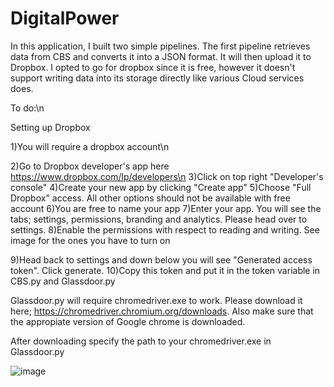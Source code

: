 # DigitalPower

In this application, I built two simple pipelines. The first pipeline retrieves data from CBS and converts it into a JSON format. It will then upload it to Dropbox. I opted to go for dropbox since it is free, however it doesn't support writing data into its storage directly like various Cloud services does.

To do:\n

Setting up Dropbox

1)You will require a dropbox account\n

2)Go to Dropbox developer's app here https://www.dropbox.com/lp/developers\n
3)Click on top right "Developer's console"
4)Create your new app by clicking "Create app"
5)Choose "Full Dropbox" access. All other options should not be available with free account
6)You are free to name your app
7)Enter your app. You will see the tabs; settings, permissions, branding and analytics. Please head over to settings.
8)Enable the permissions with respect to reading and writing. See image for the ones you have to turn on


9)Head back to settings and down below you will see "Generated access token". Click generate.
10)Copy this token and put it in the token variable in CBS.py and Glassdoor.py

Glassdoor.py will require chromedriver.exe to work. Please download it here; https://chromedriver.chromium.org/downloads. Also make sure that the appropiate version of Google chrome is downloaded.

After downloading specify the path to your chromedriver.exe in Glassdoor.py


















![image](https://user-images.githubusercontent.com/52888356/184003935-a8bd4b33-dc8f-4de4-a142-1fe17c94670c.png)

